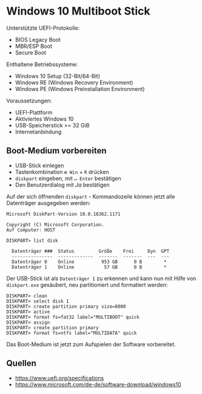 # Windows 10 Multiboot Stick

Unterstützte UEFI-Protokolle:

- BIOS Legacy Boot
- MBR/ESP Boot
- Secure Boot

Enthaltene Betriebssysteme:

- Windows 10 Setup (32-Bit/64-Bit)
- Windows RE (Windows Recovery Environment)
- Windows PE (Windows Preinstallation Environment)

Voraussetzungen:

- UEFI-Plattform
- Aktiviertes Windows 10
- USB-Speicherstick >= 32 GiB
- Internetanbindung

## Boot-Medium vorbereiten

- USB-Stick einlegen
- Tastenkombination `⊞ Win` + `R` drücken
- `diskpart` eingeben, mit `↵ Enter` bestätigen
- Den Benutzerdialog mit _Ja_ bestätigen

Auf der sich öffnenden `diskpart` - Kommandozeile können jetzt alle Datenträger ausgegeben werden:

```
Microsoft DiskPart-Version 10.0.18362.1171

Copyright (C) Microsoft Corporation.
Auf Computer: HOST

DISKPART> list disk

  Datenträger ###  Status         Größe    Frei     Dyn  GPT
  ---------------  -------------  -------  -------  ---  ---
  Datenträger 0    Online          953 GB      0 B        *
  Datenträger 1    Online           57 GB      0 B        *
```

Der USB-Stick ist als `Datenträger 1` zu erkennen und kann nun mit Hilfe von `diskpart.exe` gesäubert, neu partitioniert und formatiert werden:

```
DISKPART> clean
DISKPART> select disk 1
DISKPART> create partition primary size=8000
DISKPART> active
DISKPART> format fs=fat32 label="MULTIBOOT" quick
DISKPART> assign
DISKPART> create partition primary
DISKPART> format fs=ntfs label="MULTIDATA" quick
```

Das Boot-Medium ist jetzt zum Aufspielen der Software vorbereitet.

## Quellen

- <https://www.uefi.org/specifications>
- <https://www.microsoft.com/de-de/software-download/windows10>
